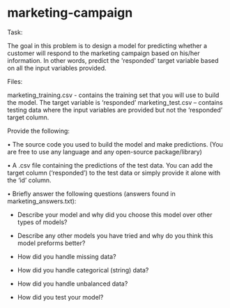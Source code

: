 # marketing-campaign

Task:

The goal in this problem is to design a model for predicting whether a customer will respond to the marketing campaign based on his/her information. In other words, predict the 'responded' target variable based on all the input variables provided.

Files:

marketing_training.csv - contains the training set that you will use to build the model. The target variable is ‘responded’
marketing_test.csv – contains testing data where the input variables are provided but not the ‘responded’ target column.

Provide the following:

• The source code you used to build the model and make predictions. (You are free to use any language and any open-source package/library)

• A .csv file containing the predictions of the test data. You can add the target column (‘responded’) to the test data or simply provide it alone with the ‘id’ column.

• Briefly answer the following questions (answers found in marketing_answers.txt):

- Describe your model and why did you choose this model over other types of models?

- Describe any other models you have tried and why do you think this model preforms better?

- How did you handle missing data?

- How did you handle categorical (string) data?

- How did you handle unbalanced data?

- How did you test your model?
